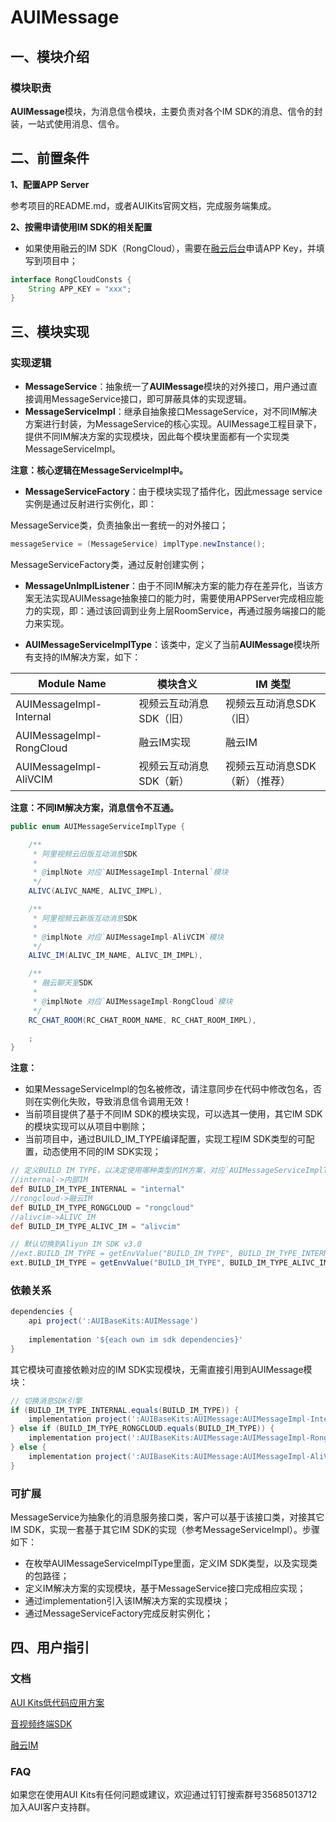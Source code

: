 # **AUIMessage**

## **一、模块介绍**

### **模块职责**

**AUIMessage**模块，为消息信令模块，主要负责对各个IM SDK的消息、信令的封装，一站式使用消息、信令。

## **二、前置条件**

**1、配置APP Server**

参考项目的README.md，或者AUIKits官网文档，完成服务端集成。

**2、按需申请使用IM SDK的相关配置**

* 如果使用融云的IM SDK（RongCloud），需要在[融云后台](https://www.rongcloud.cn/product/im)申请APP Key，并填写到项目中；

```java
interface RongCloudConsts {
    String APP_KEY = "xxx";
}
```

## **三、模块实现**

### **实现逻辑**

* **MessageService**：抽象统一了**AUIMessage**模块的对外接口，用户通过直接调用MessageService接口，即可屏蔽具体的实现逻辑。
* **MessageServiceImpl**：继承自抽象接口MessageService，对不同IM解决方案进行封装，为MessageService的核心实现。AUIMessage工程目录下，提供不同IM解决方案的实现模块，因此每个模块里面都有一个实现类MessageServiceImpl。

**注意：核心逻辑在MessageServiceImpl中。**

* **MessageServiceFactory**：由于模块实现了插件化，因此message service实例是通过反射进行实例化，即：

MessageService类，负责抽象出一套统一的对外接口；

```java
messageService = (MessageService) implType.newInstance();
```

MessageServiceFactory类，通过反射创建实例；

* **MessageUnImplListener**：由于不同IM解决方案的能力存在差异化，当该方案无法实现AUIMessage抽象接口的能力时，需要使用APPServer完成相应能力的实现，即：通过该回调到业务上层RoomService，再通过服务端接口的能力来实现。

* **AUIMessageServiceImplType**：该类中，定义了当前**AUIMessage**模块所有支持的IM解决方案，如下：

| Module Name              | 模块含义                | IM 类型                         |
| ------------------------ | ----------------------- | ------------------------------- |
| AUIMessageImpl-Internal  | 视频云互动消息SDK（旧） | 视频云互动消息SDK（旧）         |
| AUIMessageImpl-RongCloud | 融云IM实现              | 融云IM                          |
| AUIMessageImpl-AliVCIM   | 视频云互动消息SDK（新） | 视频云互动消息SDK（新）（推荐） |

**注意：不同IM解决方案，消息信令不互通。**

```java
public enum AUIMessageServiceImplType {

    /**
     * 阿里视频云旧版互动消息SDK
     *
     * @implNote 对应`AUIMessageImpl-Internal`模块
     */
    ALIVC(ALIVC_NAME, ALIVC_IMPL),

    /**
     * 阿里视频云新版互动消息SDK
     *
     * @implNote 对应`AUIMessageImpl-AliVCIM`模块
     */
    ALIVC_IM(ALIVC_IM_NAME, ALIVC_IM_IMPL),

    /**
     * 融云聊天室SDK
     *
     * @implNote 对应`AUIMessageImpl-RongCloud`模块
     */
    RC_CHAT_ROOM(RC_CHAT_ROOM_NAME, RC_CHAT_ROOM_IMPL),

    ;
}
```

**注意：**

* 如果MessageServiceImpl的包名被修改，请注意同步在代码中修改包名，否则在实例化失败，导致消息信令调用无效！
* 当前项目提供了基于不同IM SDK的模块实现，可以选其一使用，其它IM SDK的模块实现可以从项目中剔除；
* 当前项目中，通过BUILD_IM_TYPE编译配置，实现工程IM SDK类型的可配置，动态使用不同的IM SDK实现；

```groovy
// 定义BUILD IM TYPE，以决定使用哪种类型的IM方案，对应`AUIMessageServiceImplType`
//internal->内部IM
def BUILD_IM_TYPE_INTERNAL = "internal"
//rongcloud->融云IM
def BUILD_IM_TYPE_RONGCLOUD = "rongcloud"
//alivcim->ALIVC_IM
def BUILD_IM_TYPE_ALIVC_IM = "alivcim"

// 默认切换到Aliyun IM SDK v3.0
//ext.BUILD_IM_TYPE = getEnvValue("BUILD_IM_TYPE", BUILD_IM_TYPE_INTERNAL)
ext.BUILD_IM_TYPE = getEnvValue("BUILD_IM_TYPE", BUILD_IM_TYPE_ALIVC_IM)
```

### **依赖关系**

```groovy
dependencies {
    api project(':AUIBaseKits:AUIMessage')
  
    implementation '${each own im sdk dependencies}'
}
```

其它模块可直接依赖对应的IM SDK实现模块，无需直接引用到AUIMessage模块：

```groovy
// 切换消息SDK引擎
if (BUILD_IM_TYPE_INTERNAL.equals(BUILD_IM_TYPE)) {
    implementation project(':AUIBaseKits:AUIMessage:AUIMessageImpl-Internal')
} else if (BUILD_IM_TYPE_RONGCLOUD.equals(BUILD_IM_TYPE)) {
    implementation project(':AUIBaseKits:AUIMessage:AUIMessageImpl-RongCloud')
} else {
    implementation project(':AUIBaseKits:AUIMessage:AUIMessageImpl-AliVCIM')
}
```

### **可扩展**

MessageService为抽象化的消息服务接口类，客户可以基于该接口类，对接其它IM SDK，实现一套基于其它IM SDK的实现（参考MessageServiceImpl）。步骤如下：

* 在枚举AUIMessageServiceImplType里面，定义IM SDK类型，以及实现类的包路径；
* 定义IM解决方案的实现模块，基于MessageService接口完成相应实现；
* 通过implementation引入该IM解决方案的实现模块；
* 通过MessageServiceFactory完成反射实例化；

## 四、用户指引

### **文档**

[AUI Kits低代码应用方案](https://help.aliyun.com/document_detail/2391314.html)

[音视频终端SDK](https://help.aliyun.com/product/261167.html)

[融云IM](https://www.rongcloud.cn/product/im)

### **FAQ**

如果您在使用AUI Kits有任何问题或建议，欢迎通过钉钉搜索群号35685013712加入AUI客户支持群。

